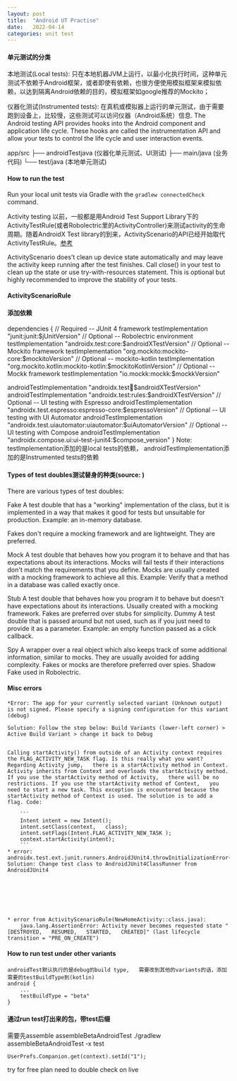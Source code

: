 ```yaml
---
layout: post
title:  "Android UT Practise"
date:   2022-04-14 
categories: unit test
---
```


#### 单元测试的分类
本地测试(Local tests): 只在本地机器JVM上运行，以最小化执行时间，这种单元测试不依赖于Android框架，或者即使有依赖，也很方便使用模拟框架来模拟依赖，以达到隔离Android依赖的目的，模拟框架如google推荐的Mockito；

仪器化测试(Instrumented tests): 在真机或模拟器上运行的单元测试，由于需要跑到设备上，比较慢，这些测试可以访问仪器（Android系统）信息.
The Android testing API provides hooks into the Android component and application life cycle. These hooks are called the instrumentation API and allow your tests to control the life cycle and user interaction events.

app/src
     ├── androidTestjava (仪器化单元测试、UI测试)
     ├── main/java (业务代码)
     └── test/java  (本地单元测试)


#### How to run the test
Run your local unit tests via Gradle with the ```gradlew connectedCheck``` command.


Activity testing
以前，一般都是用Android Test Support Library下的ActivityTestRule(或者Robolectric里的ActivityController)来测试activity的生命周期。随着AndroidX Test library的到来，ActivityScenario的API已经开始取代ActivityTestRule。[参考](https://medium.com/stepstone-tech/better-tests-with-androidxs-activityscenario-in-kotlin-part-1-6a6376b713ea)

ActivityScenario does’t clean up device state automatically and may leave the activity keep running after the test finishes. Call close() in your test to clean up the state or use try-with-resources statement. This is optional but highly recommended to improve the stability of your tests.



#### ActivityScenarioRule



#### 添加依赖
dependencies {
  // Required -- JUnit 4 framework
  testImplementation "junit:junit:$jUnitVersion"
  // Optional -- Robolectric environment
  testImplementation "androidx.test:core:$androidXTestVersion"
  // Optional -- Mockito framework
  testImplementation "org.mockito:mockito-core:$mockitoVersion"
  // Optional -- mockito-kotlin
  testImplementation "org.mockito.kotlin:mockito-kotlin:$mockitoKotlinVersion"
  // Optional -- Mockk framework
  testImplementation "io.mockk:mockk:$mockkVersion"

  androidTestImplementation "androidx.test:runner:$androidXTestVersion"
  androidTestImplementation "androidx.test:rules:$androidXTestVersion"
  // Optional -- UI testing with Espresso
  androidTestImplementation "androidx.test.espresso:espresso-core:$espressoVersion"
  // Optional -- UI testing with UI Automator
  androidTestImplementation "androidx.test.uiautomator:uiautomator:$uiAutomatorVersion"
  // Optional -- UI testing with Compose
  androidTestImplementation "androidx.compose.ui:ui-test-junit4:$compose_version"
}
Note: testImplementation添加的是local tests的依赖， androidTestImplementation添加的是Instrumented tests的依赖


#### Types of test doubles测试替身的种类(source: )
There are various types of test doubles:

Fake	A test double that has a "working" implementation of the class,   but it is implemented in a way that makes it good for tests but unsuitable for production.
Example: an in-memory database.

Fakes don't require a mocking framework and are lightweight. They are preferred.

Mock	A test double that behaves how you program it to behave and that has expectations about its interactions. Mocks will fail tests if their interactions don't match the requirements that you define. Mocks are usually created with a mocking framework to achieve all this.
Example: Verify that a method in a database was called exactly once.

Stub	A test double that behaves how you program it to behave but doesn't have expectations about its interactions. Usually created with a mocking framework. Fakes are preferred over stubs for simplicity.
Dummy	A test double that is passed around but not used,   such as if you just need to provide it as a parameter.
Example: an empty function passed as a click callback.

Spy	A wrapper over a real object which also keeps track of some additional information,   similar to mocks. They are usually avoided for adding complexity. Fakes or mocks are therefore preferred over spies.
Shadow	Fake used in Robolectric.

#### Misc errors 
    *Error: The app for your currently selected variant (Unknown output) is not signed. Please specify a signing configuration for this variant (debug)

    Solution: Follow the step below: Build Variants (lower-left corner) > Active Build Variant > change it back to Debug


    Calling startActivity() from outside of an Activity context requires the FLAG_ACTIVITY_NEW_TASK flag. Is this really what you want?
    Regarding Activity jump,   there is a startActivity method in Context. Activity inherits from Context and overloads the startActivity method. If you use the startActivity method of Activity,   there will be no restrictions. If you use the startActivity method of Context,   you need to start a new task. This exception is encountered because the startActivity method of Context is used. The solution is to add a flag. Code:

        ```
        Intent intent = new Intent();
        intent.setClass(context,   class);
        intent.setFlags(Intent.FLAG_ACTIVITY_NEW_TASK );
        context.startActivity(intent);
        ```
    * error: androidx.test.ext.junit.runners.AndroidJUnit4.throwInitializationError(AndroidJUnit4.java:129)
    Solution: Change test class to AndroidJUnit4ClassRunner from AndroidJUnit4







    * error from ActivityScenarioRule(NewHomeActivity::class.java):
        java.lang.AssertionError: Activity never becomes requested state "[DESTROYED,   RESUMED,   STARTED,   CREATED]" (last lifecycle transition = "PRE_ON_CREATE")





#### How to run test under other variants
    androidTest默认执行的是debug的build type,   需要改到其他的variants的话，添加需要的testBuildType到(kotlin)
    android {
        ...
        testBuildType = "beta"
    }


#### 通过run test打出来的包，带test后缀
需要先assemble assembleBetaAndroidTest
./gradlew assembleBetaAndroidTest -x test


    UserPrefs.Companion.get(context).setId("1");


try for free plan need to double  check on live
